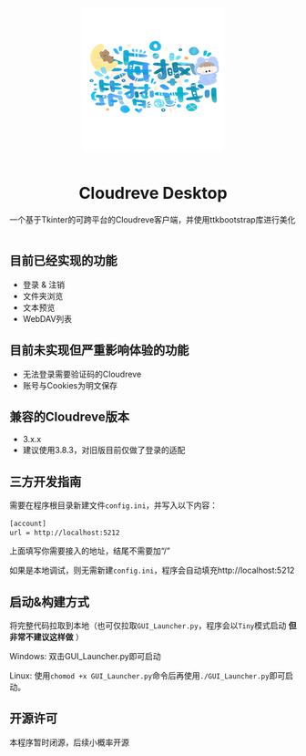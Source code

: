 <p align = "center">
<img alt="Logo" src="./Resources/Logo.png" height="250px">
<br><br>
<h1><center>Cloudreve Desktop</center></h1>
一个基于Tkinter的可跨平台的Cloudreve客户端，并使用ttkbootstrap库进行美化<br><br>

## 目前已经实现的功能
- 登录 & 注销
- 文件夹浏览
- 文本预览
- WebDAV列表

## 目前未实现但严重影响体验的功能
- 无法登录需要验证码的Cloudreve
- 账号与Cookies为明文保存

## 兼容的Cloudreve版本
- 3.x.x 
- 建议使用3.8.3，对旧版目前仅做了登录的适配

## 三方开发指南
需要在程序根目录新建文件`config.ini`，并写入以下内容：
```
[account]
url = http://localhost:5212
```
上面填写你需要接入的地址，结尾不需要加“/”

如果是本地调试，则无需新建`config.ini`，程序会自动填充http://localhost:5212

## 启动&构建方式
将完整代码拉取到本地（也可仅拉取`GUI_Launcher.py`，程序会以`Tiny`模式启动 **但非常不建议这样做** ）

Windows:
双击GUI_Launcher.py即可启动

Linux:
使用`chomod +x GUI_Launcher.py`命令后再使用`./GUI_Launcher.py`即可启动。

## 开源许可
本程序暂时闭源，后续小概率开源
